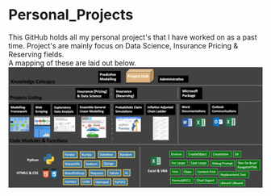 # Personal_Projects
This GitHub holds all my personal project's that I have worked on as a past time. Project's are mainly focus
on Data Science, Insurance Pricing & Reserving fields.
<br>A mapping of these are laid out below.
![ScreenShot](/Pictures/MapBackground_4.png)

